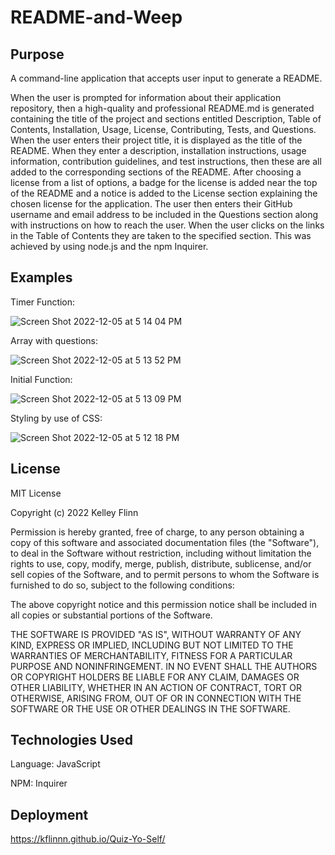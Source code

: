 # README-and-Weep

## Purpose

A command-line application that accepts user input to generate a README.

When the user is prompted for information about their application repository, then a high-quality and professional README.md is generated containing the title of the project and sections entitled Description, Table of Contents, Installation, Usage, License, Contributing, Tests, and Questions. When the user enters their project title, it is displayed as the title of the README. When they enter a description, installation instructions, usage information, contribution guidelines, and test instructions, then these are all added to the corresponding sections of the README. After choosing a license from a list of options, a badge for the license is added near the top of the README and a notice is added to the License section explaining the chosen license for the application. The user then enters their GitHub username and email address to be included in the Questions section along with instructions on how to reach the user. When the user clicks on the links in the Table of Contents they are taken to the specified section. This was achieved by using node.js and the npm Inquirer. 

## Examples

Timer Function:

![Screen Shot 2022-12-05 at 5 14 04 PM](https://user-images.githubusercontent.com/116764540/205754226-08841bfd-e9d5-4de9-853c-c3dd8e6807bf.png)

Array with questions:

![Screen Shot 2022-12-05 at 5 13 52 PM](https://user-images.githubusercontent.com/116764540/205754109-ec7d5457-c402-4acc-a4d5-3bfcdb8da31d.png)

Initial Function:

![Screen Shot 2022-12-05 at 5 13 09 PM](https://user-images.githubusercontent.com/116764540/205753949-5b870a27-985c-4cb6-8802-ef23e9810a1b.png)

Styling by use of CSS: 

![Screen Shot 2022-12-05 at 5 12 18 PM](https://user-images.githubusercontent.com/116764540/205753606-009aacd1-c18d-49fe-b6c5-eaec736aa4bb.png)


## License

MIT License

Copyright (c) 2022 Kelley Flinn

Permission is hereby granted, free of charge, to any person obtaining a copy
of this software and associated documentation files (the "Software"), to deal
in the Software without restriction, including without limitation the rights
to use, copy, modify, merge, publish, distribute, sublicense, and/or sell
copies of the Software, and to permit persons to whom the Software is
furnished to do so, subject to the following conditions:

The above copyright notice and this permission notice shall be included in all
copies or substantial portions of the Software.

THE SOFTWARE IS PROVIDED "AS IS", WITHOUT WARRANTY OF ANY KIND, EXPRESS OR
IMPLIED, INCLUDING BUT NOT LIMITED TO THE WARRANTIES OF MERCHANTABILITY,
FITNESS FOR A PARTICULAR PURPOSE AND NONINFRINGEMENT. IN NO EVENT SHALL THE
AUTHORS OR COPYRIGHT HOLDERS BE LIABLE FOR ANY CLAIM, DAMAGES OR OTHER
LIABILITY, WHETHER IN AN ACTION OF CONTRACT, TORT OR OTHERWISE, ARISING FROM,
OUT OF OR IN CONNECTION WITH THE SOFTWARE OR THE USE OR OTHER DEALINGS IN THE
SOFTWARE.

## Technologies Used

Language: JavaScript

NPM: Inquirer

## Deployment
https://kflinnn.github.io/Quiz-Yo-Self/
